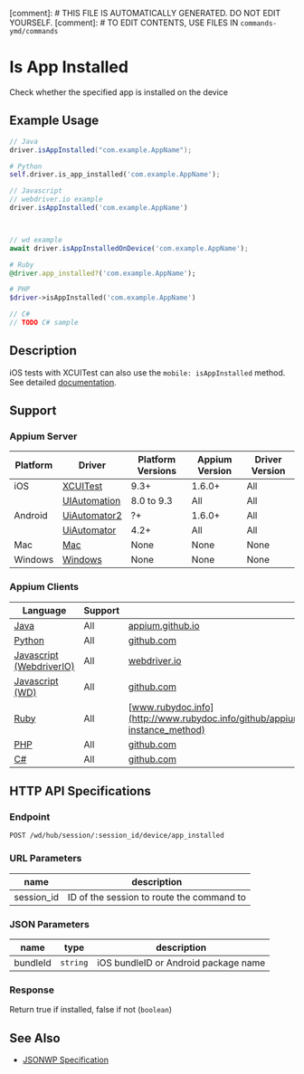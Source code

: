 
[comment]: # THIS FILE IS AUTOMATICALLY GENERATED. DO NOT EDIT YOURSELF.
[comment]: # TO EDIT CONTENTS, USE FILES IN `commands-ymd/commands`

# Is App Installed

Check whether the specified app is installed on the device
## Example Usage

```java
// Java
driver.isAppInstalled("com.example.AppName");

```

```python
# Python
self.driver.is_app_installed('com.example.AppName');

```

```javascript
// Javascript
// webdriver.io example
driver.isAppInstalled('com.example.AppName')



// wd example
await driver.isAppInstalledOnDevice('com.example.AppName');

```

```ruby
# Ruby
@driver.app_installed?('com.example.AppName');

```

```php
# PHP
$driver->isAppInstalled('com.example.AppName')

```

```csharp
// C#
// TODO C# sample

```


## Description

iOS tests with XCUITest can also use the `mobile: isAppInstalled` method. See detailed [documentation](/docs/en/writing-running-appium/ios/ios-xctest-mobile-apps-management.md#mobile-isappinstalled).


## Support

### Appium Server

|Platform|Driver|Platform Versions|Appium Version|Driver Version|
|--------|----------------|------|--------------|--------------|
| iOS | [XCUITest](/docs/en/drivers/ios-xcuitest.md) | 9.3+ | 1.6.0+ | All |
|  | [UIAutomation](/docs/en/drivers/ios-uiautomation.md) | 8.0 to 9.3 | All | All |
| Android | [UiAutomator2](/docs/en/drivers/android-uiautomator2.md) | ?+ | 1.6.0+ | All |
|  | [UiAutomator](/docs/en/drivers/android-uiautomator.md) | 4.2+ | All | All |
| Mac | [Mac](/docs/en/drivers/mac.md) | None | None | None |
| Windows | [Windows](/docs/en/drivers/windows.md) | None | None | None |

### Appium Clients

|Language|Support|Documentation|
|--------|-------|-------------|
|[Java](https://github.com/appium/java-client/releases/latest)| All |  [appium.github.io](http://appium.github.io/java-client/io/appium/java_client/InteractsWithApps.html#isAppInstalled-java.lang.String-)  |
|[Python](https://github.com/appium/python-client/releases/latest)| All |  [github.com](https://github.com/appium/python-client/blob/master/appium/webdriver/webdriver.py#L542)  |
|[Javascript (WebdriverIO)](http://webdriver.io/index.html)| All |  [webdriver.io](http://webdriver.io/api/mobile/isAppInstalled.html)  |
|[Javascript (WD)](https://github.com/admc/wd/releases/latest)| All |  [github.com](https://github.com/admc/wd/blob/master/lib/commands.js#L2586)  |
|[Ruby](https://github.com/appium/ruby_lib/releases/latest)| All |  [www.rubydoc.info](http://www.rubydoc.info/github/appium/ruby_lib_core/Appium/Core/Device#app_installed%3F-instance_method)  |
|[PHP](https://github.com/appium/php-client/releases/latest)| All |  [github.com](https://github.com/appium/php-client/)  |
|[C#](https://github.com/appium/appium-dotnet-driver/releases/latest)| All |  [github.com](https://github.com/appium/appium-dotnet-driver/)  |

## HTTP API Specifications

### Endpoint

`POST /wd/hub/session/:session_id/device/app_installed`

### URL Parameters

|name|description|
|----|-----------|
|session_id|ID of the session to route the command to|

### JSON Parameters

|name|type|description|
|----|----|-----------|
| bundleId | `string` | iOS bundleID or Android package name |

### Response

Return true if installed, false if not (`boolean`)

## See Also

* [JSONWP Specification](https://github.com/appium/appium-base-driver/blob/master/lib/mjsonwp/routes.js#L378)
